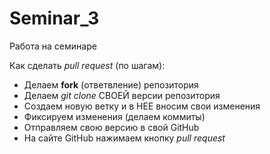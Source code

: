 # Seminar_3

Работа на семинаре

Как сделать *pull request* (по шагам):

- Делаем **fork** (ответвление) репозитория
- Делаем *git clone* СВОЕЙ версии репозитория
- Создаем новую ветку и в НЕЕ вносим свои изменения
- Фиксируем изменения (делаем коммиты)
- Отправляем свою версию в свой GitHub
- На сайте GitHub нажимаем кнопку *pull request*
